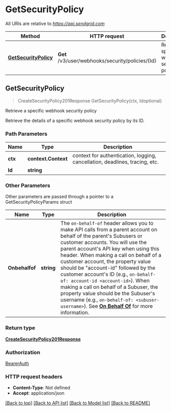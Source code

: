 # GetSecurityPolicy

All URIs are relative to *https://api.sendgrid.com*

Method | HTTP request | Description
------------- | ------------- | -------------
[**GetSecurityPolicy**](GetSecurityPolicy.md#GetSecurityPolicy) | **Get** /v3/user/webhooks/security/policies/{Id} | Retrieve a specific webhook security policy



## GetSecurityPolicy

> CreateSecurityPolicy201Response GetSecurityPolicy(ctx, Idoptional)

Retrieve a specific webhook security policy

Retrieve the details of a specific webhook security policy by its ID.

### Path Parameters


Name | Type | Description
------------- | ------------- | -------------
**ctx** | **context.Context** | context for authentication, logging, cancellation, deadlines, tracing, etc.
**Id** | **string** | 

### Other Parameters

Other parameters are passed through a pointer to a GetSecurityPolicyParams struct


Name | Type | Description
------------- | ------------- | -------------
**Onbehalfof** | **string** | The `on-behalf-of` header allows you to make API calls from a parent account on behalf of the parent's Subusers or customer accounts. You will use the parent account's API key when using this header. When making a call on behalf of a customer account, the property value should be \"account-id\" followed by the customer account's ID (e.g., `on-behalf-of: account-id <account-id>`). When making a call on behalf of a Subuser, the property value should be the Subuser's username (e.g., `on-behalf-of: <subuser-username>`). See [**On Behalf Of**](https://docs.sendgrid.com/api-reference/how-to-use-the-sendgrid-v3-api/on-behalf-of) for more information.

### Return type

[**CreateSecurityPolicy201Response**](CreateSecurityPolicy201Response.md)

### Authorization

[BearerAuth](../README.md#BearerAuth)

### HTTP request headers

- **Content-Type**: Not defined
- **Accept**: application/json

[[Back to top]](#) [[Back to API list]](../README.md#documentation-for-api-endpoints)
[[Back to Model list]](../README.md#documentation-for-models)
[[Back to README]](../README.md)

